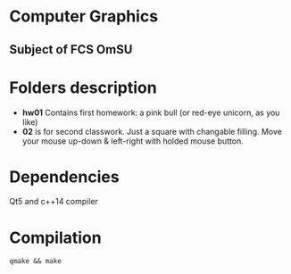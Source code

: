 # Computer Graphics
## Subject of FCS OmSU

# Folders description
* **hw01** Contains first homework: a pink bull (or red-eye unicorn, as you like) 
* **02** is for second classwork. Just a square with changable filling. Move your mouse up-down & left-right with holded mouse button.

# Dependencies

Qt5 and c++14 compiler

# Compilation
```
qmake && make
```
